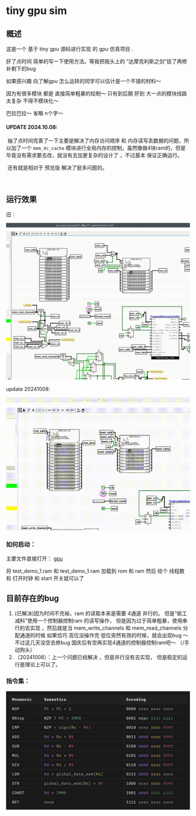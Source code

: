 # tiny gpu sim

## 概述

这是一个 基于 tiny gpu 源码进行实现 的 gpu 仿真项目 . 

肝了点时间 简单的写一下使用方法。等我把我头上的 “达摩克利斯之剑”拔了再修补剩下的bug 

如果感兴趣 向了解gpu 怎么运转的同学可以估计是一个不错的材料～

因为有很多模块 都是 直接简单粗暴的绘制～ 只有到后期 肝到 大一点的模块线路太复杂 不得不模块化～ 

巴拉巴拉～ 省略 n个字～



#### UPDATE 2024.10.08:

​		抽了点时间完善了一下主要是解决了内存访问顺序 和 内存读写丢数据的问题，所以加了一个 `mem_4c_cache` 模块进行全局内存的控制，虽然像做4块ram的，但是毕竟没有需求要去改，就没有去加更复杂的设计了 ，不过基本 保证正确运行。

​		还有就是相对于 预览版 解决了挺多问题的。

​		



##  运行效果

旧：

![old](assets/image/demo_run.gif)

update 20241008:

![](assets/image/demo_run_20241008.gif)



### 如何启动：

主要文件直接打开： [gpu](./gpu.circ)

将 test_demo_1.ram 和 test_demo_1.ram  加载到 rom 和 ram 然后 给个 线程数 和 打开时钟 和 start 开关就可以了

## 目前存在的bug

1. (已解决)因为时间不充裕，ram 的读取本来是需要 4通道 并行的。 但是“偷工减料”使用一个控制器控制ram 的读写操作， 但是因为过于简单粗暴，使用串行的去实现 ，然后就是当 mem_write_channels 和 mem_read_channels 分配通道的时候 如果恰巧 高位没操作完 低位突然有效的时候，就会出现bug ～ 不过这几天没空去修bug 国庆后有空再实现4通道的控制器控制ram吧～ （/手动狗头）
2.  （20241008）：上一个问题已经解决 ，但是并行没有去实现， 但是稳定的运行是理论上可以了。

### 指令集：

![](assets/image/isa.png)





